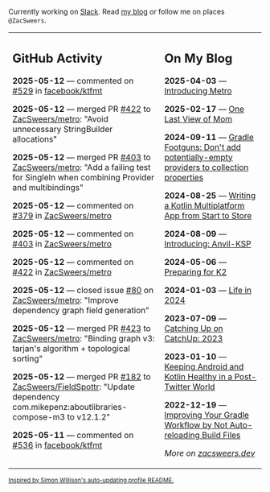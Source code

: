 Currently working on [Slack](https://slack.com/). Read [my blog](https://zacsweers.dev/) or follow me on places `@ZacSweers`.

<table><tr><td valign="top" width="60%">

## GitHub Activity
<!-- githubActivity starts -->
**2025-05-12** — commented on [#529](https://github.com/facebook/ktfmt/issues/529#issuecomment-2873405691) in [facebook/ktfmt](https://github.com/facebook/ktfmt)

**2025-05-12** — merged PR [#422](https://github.com/ZacSweers/metro/pull/422) to [ZacSweers/metro](https://github.com/ZacSweers/metro): "Avoid unnecessary StringBuilder allocations"

**2025-05-12** — merged PR [#403](https://github.com/ZacSweers/metro/pull/403) to [ZacSweers/metro](https://github.com/ZacSweers/metro): "Add a failing test for SingleIn when combining Provider and multibindings"

**2025-05-12** — commented on [#379](https://github.com/ZacSweers/metro/issues/379#issuecomment-2871321556) in [ZacSweers/metro](https://github.com/ZacSweers/metro)

**2025-05-12** — commented on [#403](https://github.com/ZacSweers/metro/pull/403#issuecomment-2871283907) in [ZacSweers/metro](https://github.com/ZacSweers/metro)

**2025-05-12** — commented on [#422](https://github.com/ZacSweers/metro/pull/422#issuecomment-2871279048) in [ZacSweers/metro](https://github.com/ZacSweers/metro)

**2025-05-12** — closed issue [#80](https://github.com/ZacSweers/metro/issues/80) on [ZacSweers/metro](https://github.com/ZacSweers/metro): "Improve dependency graph field generation"

**2025-05-12** — merged PR [#423](https://github.com/ZacSweers/metro/pull/423) to [ZacSweers/metro](https://github.com/ZacSweers/metro): "Binding graph v3: tarjan's algorithm + topological sorting"

**2025-05-12** — merged PR [#182](https://github.com/ZacSweers/FieldSpottr/pull/182) to [ZacSweers/FieldSpottr](https://github.com/ZacSweers/FieldSpottr): "Update dependency com.mikepenz:aboutlibraries-compose-m3 to v12.1.2"

**2025-05-11** — commented on [#536](https://github.com/facebook/ktfmt/pull/536#issuecomment-2870428886) in [facebook/ktfmt](https://github.com/facebook/ktfmt)
<!-- githubActivity ends -->
</td><td valign="top" width="40%">

## On My Blog
<!-- blog starts -->
**2025-04-03** — [Introducing Metro](https://www.zacsweers.dev/introducing-metro/)

**2025-02-17** — [One Last View of Mom](https://www.zacsweers.dev/one-last-view-of-mom/)

**2024-09-11** — [Gradle Footguns: Don't add potentially-empty providers to collection properties](https://www.zacsweers.dev/gradle-footgun-adding-empty-providers-to-collection-properties/)

**2024-08-25** — [Writing a Kotlin Multiplatform App from Start to Store](https://www.zacsweers.dev/writing-a-kotlin-multiplatform-app-from-start-to-store/)

**2024-08-09** — [Introducing: Anvil-KSP](https://www.zacsweers.dev/introducing-anvil-ksp/)

**2024-05-06** — [Preparing for K2](https://www.zacsweers.dev/preparing-for-k2/)

**2024-01-03** — [Life in 2024](https://www.zacsweers.dev/life-in-2024/)

**2023-07-09** — [Catching Up on CatchUp: 2023](https://www.zacsweers.dev/catching-up-on-catchup-2023/)

**2023-01-10** — [Keeping Android and Kotlin Healthy in a Post-Twitter World](https://www.zacsweers.dev/keeping-android-healthy/)

**2022-12-19** — [Improving Your Gradle Workflow by Not Auto-reloading Build Files](https://www.zacsweers.dev/improving-your-workflow-by-not-auto-reloading-build-files/)
<!-- blog ends -->
_More on [zacsweers.dev](https://zacsweers.dev/)_
</td></tr></table>

<sub><a href="https://simonwillison.net/2020/Jul/10/self-updating-profile-readme/">Inspired by Simon Willison's auto-updating profile README.</a></sub>